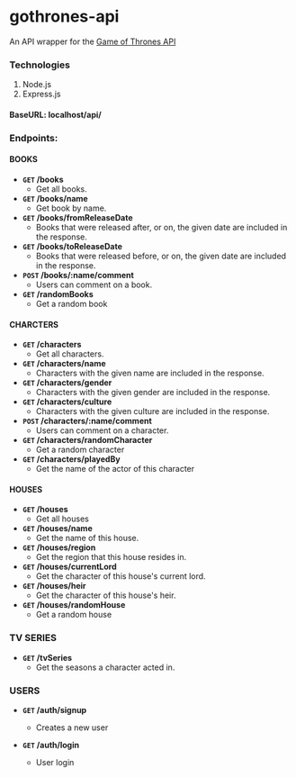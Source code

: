 # gothrones-api

An API wrapper for the [Game of Thrones API](https://anapioficeandfire.com/)

### Technologies
1. Node.js
2. Express.js


#### BaseURL: localhost/api/

### Endpoints:
#### BOOKS

- **`GET` /books**
  -  Get all books.
- **`GET` /books/name**
  - Get book by name.
- **`GET` /books/fromReleaseDate**
  - Books that were released after, or on, the given date are included in the response.
- **`GET` /books/toReleaseDate**
  - Books that were released before, or on, the given date are included in the response.
- **`POST` /books/:name/comment**
  - Users can comment on a book.
- **`GET` /randomBooks**
  -  Get a random book


#### CHARCTERS

- **`GET` /characters**
  -  Get all characters.
- **`GET` /characters/name**
  -  Characters with the given name are included in the response.
- **`GET` /characters/gender**
  -  Characters with the given gender are included in the response.
- **`GET` /characters/culture**
  -  Characters with the given culture are included in the response.
- **`POST` /characters/:name/comment**
  - Users can comment on a character.
- **`GET` /characters/randomCharacter**
  -  Get a random character
- **`GET` /characters/playedBy**
  -  Get the name of the actor of this character


#### HOUSES

- **`GET` /houses**
  -  Get all houses
- **`GET` /houses/name**
  -  Get the name of this house.
- **`GET` /houses/region**
  -  Get the region that this house resides in.
- **`GET` /houses/currentLord**
  -  Get the character of this house's current lord.
- **`GET` /houses/heir**
  -  Get the character of this house's heir.
- **`GET` /houses/randomHouse**
  -  Get a random house


### TV SERIES

- **`GET` /tvSeries**
  -  Get the seasons a character acted in.


### USERS

- **`GET` /auth/signup**
  -  Creates a new user

- **`GET` /auth/login**
  -  User login
